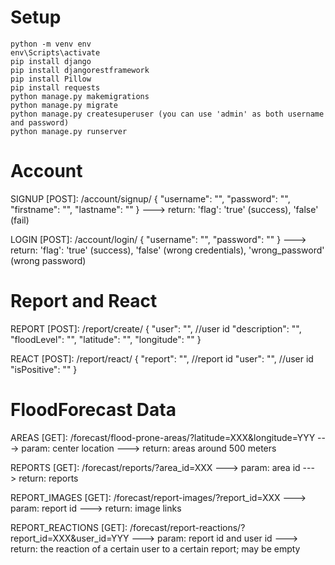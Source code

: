
# Setup

    python -m venv env
    env\Scripts\activate
    pip install django
    pip install djangorestframework
    pip install Pillow
    pip install requests
    python manage.py makemigrations
    python manage.py migrate
    python manage.py createsuperuser (you can use 'admin' as both username and password)
    python manage.py runserver


# Account

SIGNUP [POST]: /account/signup/
{
    "username": "",
    "password": "",
    "firstname": "",
    "lastname": ""
}
    ---> return: 'flag': 'true' (success), 'false' (fail)

LOGIN [POST]: /account/login/
{
    "username": "",
    "password": ""
}
    ---> return: 'flag': 'true' (success), 'false' (wrong credentials), 'wrong_password' (wrong password)


# Report and React

REPORT [POST]: /report/create/
{
    "user": "", //user id
    "description": "",
    "floodLevel": "",
    "latitude": "",
    "longitude": ""
}

REACT [POST]: /report/react/
{
    "report": "", //report id
    "user": "", //user id
    "isPositive": ""
}


# FloodForecast Data

AREAS [GET]: /forecast/flood-prone-areas/?latitude=XXX&longitude=YYY
    ---> param: center location
    ---> return: areas around 500 meters

REPORTS [GET]: /forecast/reports/?area_id=XXX
    ---> param: area id
    ---> return: reports

REPORT_IMAGES [GET]: /forecast/report-images/?report_id=XXX
    ---> param: report id
    ---> return: image links

REPORT_REACTIONS [GET]: /forecast/report-reactions/?report_id=XXX&user_id=YYY
    ---> param: report id and user id
    ---> return: the reaction of a certain user to a certain report; may be empty